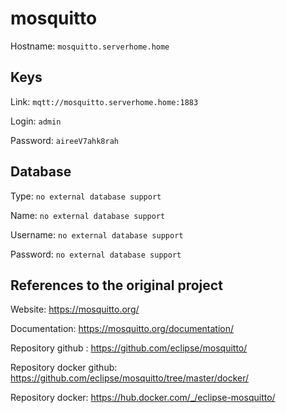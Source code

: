 # mosquitto
Hostname: `mosquitto.serverhome.home`

## Keys
Link: `mqtt://mosquitto.serverhome.home:1883`

Login: `admin`

Password: `aireeV7ahk8rah`

## Database
Type: `no external database support`

Name: `no external database support`

Username: `no external database support`

Password: `no external database support`

## References to the original project
Website: https://mosquitto.org/

Documentation: https://mosquitto.org/documentation/

Repository github : https://github.com/eclipse/mosquitto/

Repository docker github: https://github.com/eclipse/mosquitto/tree/master/docker/

Repository docker: https://hub.docker.com/_/eclipse-mosquitto/